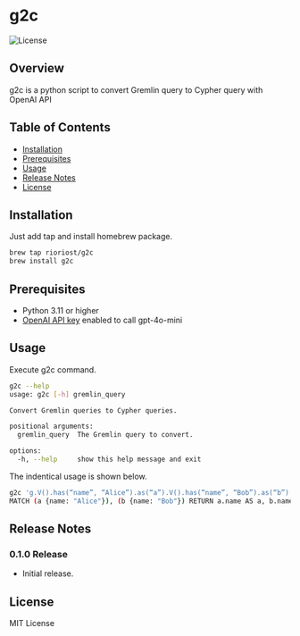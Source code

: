 # g2c

![License](https://img.shields.io/badge/license-MIT-blue.svg)

## Overview

g2c is a python script to convert Gremlin query to Cypher query with OpenAI API

## Table of Contents

- [Installation](#installation)
- [Prerequisites](#prerequisites)
- [Usage](#usage)
- [Release Notes](#release-notes)
- [License](#license)

## Installation

Just add tap and install homebrew package.

```bash
brew tap rioriost/g2c
brew install g2c
```

## Prerequisites

- Python 3.11 or higher
- [OpenAI API key](https://platform.openai.com/account/api-keys) enabled to call gpt-4o-mini

## Usage

Execute g2c command.

```bash
g2c --help
usage: g2c [-h] gremlin_query

Convert Gremlin queries to Cypher queries.

positional arguments:
  gremlin_query  The Gremlin query to convert.

options:
  -h, --help     show this help message and exit
```

The indentical usage is shown below.

```bash
g2c 'g.V().has(“name”, “Alice”).as(“a”).V().has(“name”, “Bob”).as(“b”).select(“a”, “b”).by(“name”)'
MATCH (a {name: "Alice"}), (b {name: "Bob"}) RETURN a.name AS a, b.name AS b
```

## Release Notes

### 0.1.0 Release
* Initial release.

## License
MIT License
